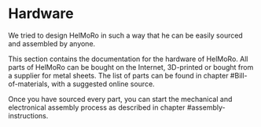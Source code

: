 # Hardware

We tried to design HelMoRo in such a way that he can be easily sourced and assembled by anyone.

This section contains the documentation for the hardware of HelMoRo. All parts of HelMoRo can be bought on the Internet, 3D-printed or bought from a supplier for metal sheets.
The list of parts can be found in chapter #Bill-of-materials, with a suggested online source.

Once you have sourced every part, you can start the mechanical and electronical assembly process as described in chapter #assembly-instructions.
